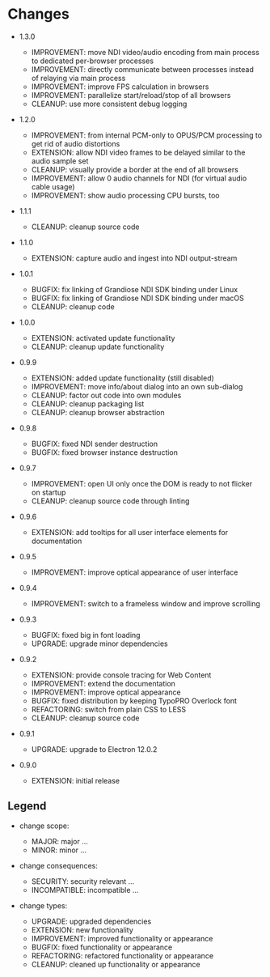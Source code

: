 
Changes
=======

- 1.3.0
    - IMPROVEMENT: move NDI video/audio encoding from main process to dedicated per-browser processes
    - IMPROVEMENT: directly communicate between processes instead of relaying via main process
    - IMPROVEMENT: improve FPS calculation in browsers
    - IMPROVEMENT: parallelize start/reload/stop of all browsers
    - CLEANUP: use more consistent debug logging

- 1.2.0
    - IMPROVEMENT: from internal PCM-only to OPUS/PCM processing to get rid of audio distortions
    - EXTENSION: allow NDI video frames to be delayed similar to the audio sample set
    - CLEANUP: visually provide a border at the end of all browsers
    - IMPROVEMENT: allow 0 audio channels for NDI (for virtual audio cable usage)
    - IMPROVEMENT: show audio processing CPU bursts, too

- 1.1.1
    - CLEANUP: cleanup source code

- 1.1.0
    - EXTENSION: capture audio and ingest into NDI output-stream

- 1.0.1
    - BUGFIX: fix linking of Grandiose NDI SDK binding under Linux
    - BUGFIX: fix linking of Grandiose NDI SDK binding under macOS
    - CLEANUP: cleanup code

- 1.0.0
    - EXTENSION: activated update functionality
    - CLEANUP: cleanup update functionality

- 0.9.9
    - EXTENSION: added update functionality (still disabled)
    - IMPROVEMENT: move info/about dialog into an own sub-dialog
    - CLEANUP: factor out code into own modules
    - CLEANUP: cleanup packaging list
    - CLEANUP: cleanup browser abstraction

- 0.9.8
    - BUGFIX: fixed NDI sender destruction
    - BUGFIX: fixed browser instance destruction

- 0.9.7
    - IMPROVEMENT: open UI only once the DOM is ready to not flicker on startup
    - CLEANUP: cleanup source code through linting

- 0.9.6
    - EXTENSION: add tooltips for all user interface elements for documentation

- 0.9.5
    - IMPROVEMENT: improve optical appearance of user interface

- 0.9.4
    - IMPROVEMENT: switch to a frameless window and improve scrolling

- 0.9.3
    - BUGFIX: fixed big in font loading
    - UPGRADE: upgrade minor dependencies

- 0.9.2
    - EXTENSION: provide console tracing for Web Content
    - IMPROVEMENT: extend the documentation
    - IMPROVEMENT: improve optical appearance
    - BUGFIX: fixed distribution by keeping TypoPRO Overlock font 
    - REFACTORING: switch from plain CSS to LESS
    - CLEANUP: cleanup source code

- 0.9.1
    - UPGRADE: upgrade to Electron 12.0.2

- 0.9.0
    - EXTENSION: initial release

Legend
------

- change scope:
    - MAJOR:        major ...
    - MINOR:        minor ...

- change consequences:
    - SECURITY:     security relevant ...
    - INCOMPATIBLE: incompatible ...

- change types:
    - UPGRADE:      upgraded   dependencies
    - EXTENSION:    new        functionality
    - IMPROVEMENT:  improved   functionality or appearance
    - BUGFIX:       fixed      functionality or appearance
    - REFACTORING:  refactored functionality or appearance
    - CLEANUP:      cleaned up functionality or appearance

